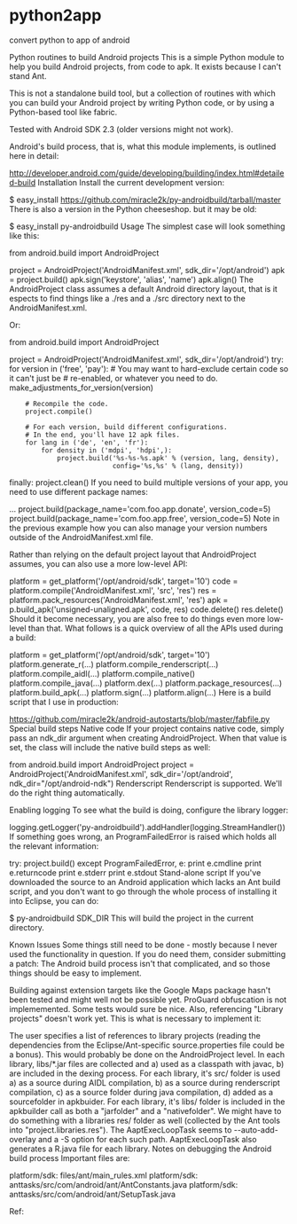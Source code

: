 # python2app
convert python to app of android 


Python routines to build Android projects
This is a simple Python module to help you build Android projects, from code to apk. It exists because I can't stand Ant.

This is not a standalone build tool, but a collection of routines with which you can build your Android project by writing Python code, or by using a Python-based tool like fabric.

Tested with Android SDK 2.3 (older versions might not work).

Android's build process, that is, what this module implements, is outlined here in detail:

http://developer.android.com/guide/developing/building/index.html#detailed-build
Installation
Install the current development version:

$ easy_install https://github.com/miracle2k/py-androidbuild/tarball/master
There is also a version in the Python cheeseshop. but it may be old:

$ easy_install py-androidbuild
Usage
The simplest case will look something like this:

from android.build import AndroidProject

project = AndroidProject('AndroidManifest.xml', sdk_dir='/opt/android')
apk = project.build()
apk.sign('keystore', 'alias', 'name')
apk.align()
The AndroidProject class assumes a default Android directory layout, that is it espects to find things like a ./res and a ./src directory next to the AndroidManifest.xml.

Or:

from android.build import AndroidProject

project = AndroidProject('AndroidManifest.xml', sdk_dir='/opt/android')
try:
    for version in ('free', 'pay'):
        # You may want to hard-exclude certain code so it can't just be
        # re-enabled, or whatever you need to do.
        make_adjustments_for_version(version)

        # Recompile the code.
        project.compile()

        # For each version, build different configurations.
        # In the end, you'll have 12 apk files.
        for lang in ('de', 'en', 'fr'):
            for density in ('mdpi', 'hdpi',):
                project.build('%s-%s-%s.apk' % (version, lang, density),
                              config='%s,%s' % (lang, density))
finally:
    project.clean()
If you need to build multiple versions of your app, you need to use different package names:

...
project.build(package_name='com.foo.app.donate', version_code=5)
project.build(package_name='com.foo.app.free', version_code=5)
Note in the previous example how you can also manage your version numbers outside of the AndroidManifest.xml file.

Rather than relying on the default project layout that AndroidProject assumes, you can also use a more low-level API:

platform = get_platform('/opt/android/sdk', target='10')
code = platform.compile('AndroidManifest.xml', 'src', 'res')
res = platform.pack_resources('AndroidManifest.xml', 'res')
apk = p.build_apk('unsigned-unaligned.apk', code, res)
code.delete()
res.delete()
Should it become necessary, you are also free to do things even more low-level than that. What follows is a quick overview of all the APIs used during a build:

platform = get_platform('/opt/android/sdk', target='10')
platform.generate_r(...)
platform.compile_renderscript(...)
platform.compile_aidl(...)
platform.compile_native()
platform.compile_java(...)
platform.dex(...)
platform.package_resources(...)
platform.build_apk(...)
platform.sign(...)
platform.align(...)
Here is a build script that I use in production:

https://github.com/miracle2k/android-autostarts/blob/master/fabfile.py
Special build steps
Native code
If your project contains native code, simply pass an ndk_dir argument when creating AndroidProject. When that value is set, the class will include the native build steps as well:

from android.build import AndroidProject
project = AndroidProject('AndroidManifest.xml', sdk_dir='/opt/android', ndk_dir="/opt/android-ndk")
Renderscript
Renderscript is supported. We'll do the right thing automatically.

Enabling logging
To see what the build is doing, configure the library logger:

logging.getLogger('py-androidbuild').addHandler(logging.StreamHandler())
If something goes wrong, an ProgramFailedError is raised which holds all the relevant information:

try:
    project.build()
except ProgramFailedError, e:
    print e.cmdline
    print e.returncode
    print e.stderr
    print e.stdout
Stand-alone script
If you've downloaded the source to an Android application which lacks an Ant build script, and you don't want to go through the whole process of installing it into Eclipse, you can do:

$ py-androidbuild SDK_DIR
This will build the project in the current directory.

Known Issues
Some things still need to be done - mostly because I never used the functionality in question. If you do need them, consider submitting a patch: The Android build process isn't that complicated, and so those things should be easy to implement.

Building against extension targets like the Google Maps package hasn't been tested and might well not be possible yet.
ProGuard obfuscation is not implememented.
Some tests would sure be nice.
Also, referencing "Library projects" doesn't work yet. This is what is necessary to implement it:

The user specifies a list of references to library projects (reading the dependencies from the Eclipse/Ant-specific source.properties file could be a bonus). This would probably be done on the AndroidProject level.
In each library, libs/*.jar files are collected and a) used as a classpath with javac, b) are included in the dexing process.
For each library, it's src/ folder is used a) as a source during AIDL compilation, b) as a source during renderscript compilation, c) as a source folder during java compilation, d) added as a sourcefolder in apkbuider.
For each library, it's libs/ folder is included in the apkbuilder call as both a "jarfolder" and a "nativefolder".
We might have to do something with a libraries res/ folder as well (collected by the Ant tools into "project.libraries.res"). The AaptExecLoopTask seems to --auto-add-overlay and a -S option for each such path.
AaptExecLoopTask also generates a R.java file for each library.
Notes on debugging the Android build process
Important files are:

platform/sdk: files/ant/main_rules.xml
platform/sdk: anttasks/src/com/android/ant/AntConstants.java
platform/sdk: anttasks/src/com/android/ant/SetupTask.java


 Ref:
 
 
